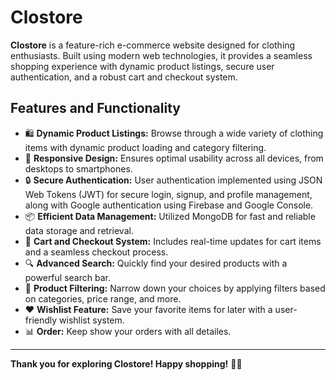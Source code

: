 # **Clostore**

**Clostore** is a feature-rich e-commerce website designed for clothing enthusiasts. Built using modern web technologies, it provides a seamless shopping experience with dynamic product listings, secure user authentication, and a robust cart and checkout system.

## **Features and Functionality**

- 🛍️ **Dynamic Product Listings:** Browse through a wide variety of clothing items with dynamic product loading and category filtering.
- 📱 **Responsive Design:** Ensures optimal usability across all devices, from desktops to smartphones.
- 🔒 **Secure Authentication:** User authentication implemented using JSON Web Tokens (JWT) for secure login, signup, and profile management, along with Google authentication using Firebase and Google Console.
- 📦 **Efficient Data Management:** Utilized MongoDB for fast and reliable data storage and retrieval.
- 🛒 **Cart and Checkout System:** Includes real-time updates for cart items and a seamless checkout process.
- 🔍 **Advanced Search:** Quickly find your desired products with a powerful search bar.
- 🎯 **Product Filtering:** Narrow down your choices by applying filters based on categories, price range, and more.
- ❤️ **Wishlist Feature:** Save your favorite items for later with a user-friendly wishlist system.
- 📊 **Order:** Keep show your orders with all detailes.

---

**Thank you for exploring Clostore! Happy shopping!** 🎉💖
